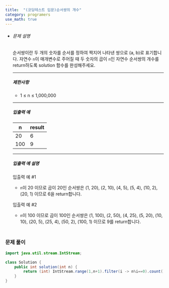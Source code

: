 ```yaml
---
title:  "(코딩테스트 입문)순서쌍의 개수"
category: programers
use_math: true
---
```




- ###### 문제 설명

  순서쌍이란 두 개의 숫자를 순서를 정하여 짝지어 나타낸 쌍으로 (a, b)로 표기합니다. 자연수 `n`이 매개변수로 주어질 때 두 숫자의 곱이 `n`인 자연수 순서쌍의 개수를 return하도록 solution 함수를 완성해주세요.

  ------

  ##### 제한사항

  - 1 ≤ n ≤ 1,000,000

  ------

  ##### 입출력 예

  | n    | result |
  | ---- | ------ |
  | 20   | 6      |
  | 100  | 9      |

  ------

  ##### 입출력 예 설명

  입출력 예 #1

  - `n`이 20 이므로 곱이 20인 순서쌍은 (1, 20), (2, 10), (4, 5), (5, 4), (10, 2), (20, 1) 이므로 6을 return합니다.

  입출력 예 #2

  - `n`이 100 이므로 곱이 100인 순서쌍은 (1, 100), (2, 50), (4, 25), (5, 20), (10, 10), (20, 5), (25, 4), (50, 2), (100, 1) 이므로 9를 return합니다.



### <br>문제 풀이 

```java
import java.util.stream.IntStream;

class Solution {
    public int solution(int n) {
        return (int) IntStream.range(1,n+1).filter(i -> n%i==0).count();
    }
}
```





